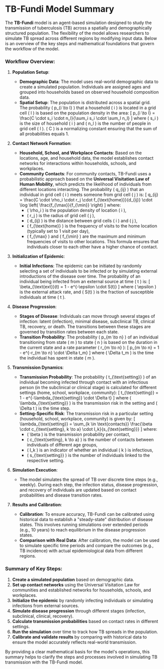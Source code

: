 # TB-Fundi Model Summary

The **TB-Fundi** model is an agent-based simulation designed to study the transmission of tuberculosis (TB) across a spatially and demographically structured population. The flexibility of the model allows researchers to simulate TB spread across different regions by modifying input data. Below is an overview of the key steps and mathematical foundations that govern the workflow of the model.

### Workflow Overview:
1. **Population Setup**:
   - **Demographic Data**: The model uses real-world demographic data to create a simulated population. Individuals are assigned ages and grouped into households based on observed household composition data.
   - **Spatial Setup**: The population is distributed across a spatial grid. The probability \( p_{i \to l} \) that a household \( i \) is located in a grid cell \( l \) is based on the population density in the area:
     \[
     p_{i \to l} = \frac{C \cdot s_i \cdot n_l}{\sum_i s_i \cdot \sum_l n_l}
     \]
     where \( s_i \) is the size of household \( i \) and \( n_l \) is the number of people in grid cell \( l \). \( C \) is a normalizing constant ensuring that the sum of all probabilities equals 1.

2. **Contact Network Formation**:
   - **Household, School, and Workplace Contacts**: Based on the locations, age, and household data, the model establishes contact networks for interactions within households, schools, and workplaces.
   - **Community Contacts**: For community contacts, TB-Fundi uses a probabilistic approach based on the **Universal Visitation Law of Human Mobility**, which predicts the likelihood of individuals from different locations interacting. The probability \( q_{ij} \) that an individual in grid cell \( i \) meets someone from grid cell \( j \) is:
     \[
     q_{ij} = \frac{C \cdot \rho_i \cdot r_j \cdot f_{\text{home}}}{d_{ij}} \cdot \log \left( \frac{f_{\max}}{f_{\min}} \right)
     \]
     where:
     - \( \rho_i \) is the population density of location \( i \),
     - \( r_j \) is the radius of grid cell \( j \),
     - \( d_{ij} \) is the distance between grid cells \( i \) and \( j \),
     - \( f_{\text{home}} \) is the frequency of visits to the home location (typically set to 1 visit per day),
     - \( f_{\max} \) and \( f_{\min} \) are the maximum and minimum frequencies of visits to other locations.
   This formula ensures that individuals closer to each other have a higher chance of contact.

3. **Initialization of Epidemic**:
   - **Initial Infections**: The epidemic can be initiated by randomly selecting a set of individuals to be infected or by simulating external introductions of the disease over time. The probability of an individual being infected from an external source at time \( t \) is:
     \[
     \beta_{\text{ext}}(t) = 1 - e^{-\epsilon \cdot S(t)}
     \]
     where \( \epsilon \) is the external attack rate, and \( S(t) \) is the fraction of susceptible individuals at time \( t \).

4. **Disease Progression**:
   - **Stages of Disease**: Individuals can move through several stages of infection: latent (infection), minimal disease, subclinical TB, clinical TB, recovery, or death. The transitions between these stages are governed by transition rates between each state.
   - **Transition Probability**: The probability \( p_{m \to n} \) of an individual transitioning from state \( m \) to state \( n \) is based on the duration in the current state and a rate parameter \( r_{m \to n} \):
     \[
     p_{m \to n} = 1 - e^{-r_{m \to n} \cdot \Delta t_m}
     \]
     where \( \Delta t_m \) is the time the individual has spent in state \( m \).

5. **Transmission Dynamics**:
   - **Transmission Probability**: The probability \( t_{\text{setting}} \) of an individual becoming infected through contact with an infectious person (in the subclinical or clinical stage) is calculated for different settings (home, school, workplace, community):
     \[
     t_{\text{setting}} = 1 - e^{-\lambda_{\text{setting}} \cdot \Delta t}
     \]
     where \( \lambda_{\text{setting}} \) is the transmission risk in the setting and \( \Delta t \) is the time step.
   - **Setting-Specific Risk**: The transmission risk in a particular setting (household, school, workplace, community) is given by:
     \[
     \lambda_{\text{setting}} = \sum_{k \in \text{contacts}} \frac{\beta \cdot c_{\text{setting}, k \to a} \cdot I_k}{s_{\text{setting}}}
     \]
     where:
     - \( \beta \) is the transmission probability per contact,
     - \( c_{\text{setting}, k \to a} \) is the number of contacts between individuals of different age groups,
     - \( I_k \) is an indicator of whether an individual \( k \) is infectious,
     - \( s_{\text{setting}} \) is the number of individuals linked to the respective setting.

6. **Simulation Execution**:
   - The model simulates the spread of TB over discrete time steps (e.g., weekly). During each step, the infection status, disease progression, and recovery of individuals are updated based on contact probabilities and disease transition rates.

7. **Results and Calibration**:
   - **Calibration**: To ensure accuracy, TB-Fundi can be calibrated using historical data to establish a "steady-state" distribution of disease states. This involves running simulations over extended periods (e.g., 10 years) to reach equilibrium in the disease progression states.
   - **Comparison with Real Data**: After calibration, the model can be used to simulate specific time periods and compare the outcomes (e.g., TB incidence) with actual epidemiological data from different regions.

### Summary of Key Steps:
1. **Create a simulated population** based on demographic data.
2. **Set up contact networks** using the Universal Visitation Law for communities and established networks for households, schools, and workplaces.
3. **Initialize the epidemic** by randomly infecting individuals or simulating infections from external sources.
4. **Simulate disease progression** through different stages (infection, subclinical, clinical, recovery).
5. **Calculate transmission probabilities** based on contact rates in different settings.
6. **Run the simulation** over time to track how TB spreads in the population.
7. **Calibrate and validate results** by comparing with historical data to ensure the model accurately reflects real-world transmission.

By providing a clear mathematical basis for the model's operations, this summary helps to clarify the steps and processes involved in simulating TB transmission with the TB-Fundi model.